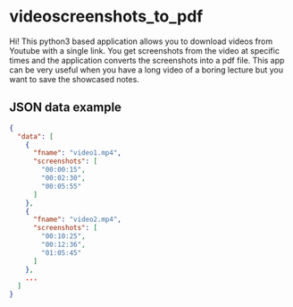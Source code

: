 # videoscreenshots_to_pdf
 
Hi! This python3 based application allows you to download videos from Youtube with a single link.
You get screenshots from the video at specific times and the application converts the screenshots into a pdf file.
This app can be very useful when you have a long video of a boring lecture but you want to save the showcased notes.

## JSON data example
```JSON
{
  "data": [
    {
      "fname": "video1.mp4",
      "screenshots": [
        "00:00:15",
        "00:02:30",
        "00:05:55"
      ]
    },
    {
      "fname": "video2.mp4",
      "screenshots": [
        "00:10:25",
        "00:12:36",
        "01:05:45"
      ]
    },
    ...
  ]
}
```

